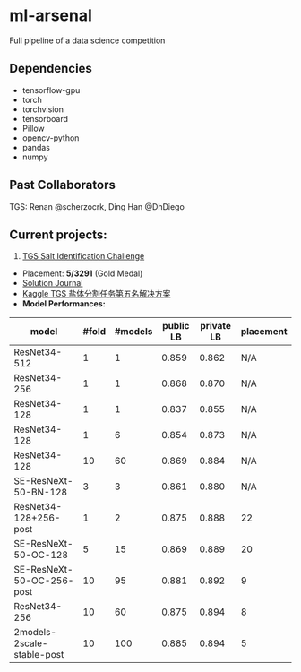 # ml-arsenal
Full pipeline of a data science competition
## Dependencies
- tensorflow-gpu
- torch
- torchvision
- tensorboard
- Pillow
- opencv-python
- pandas
- numpy

## Past Collaborators

TGS: Renan @scherzocrk, Ding Han @DhDiego 

## Current projects:

1. [TGS Salt Identification Challenge](https://www.kaggle.com/c/tgs-salt-identification-challenge/leaderboard)
- Placement: **5/3291** (Gold Medal)
- [Solution Journal](https://www.kaggle.com/c/tgs-salt-identification-challenge/discussion/69051)
- [Kaggle TGS 盐体分割任务第五名解决方案](https://zhuanlan.zhihu.com/p/47412338)
- **Model Performances:**

|model|#fold|#models|public LB|private LB|placement|
|-------------------------|-|-|-----|-----|-------|
|ResNet34-512|1|1|0.859|0.862|N/A|
|ResNet34-256|1|1|0.868|0.870|N/A|
|ResNet34-128|1|1|0.837|0.855|N/A|
|ResNet34-128|1|6|0.854|0.873|N/A|
|ResNet34-128|10|60|0.869|0.884|N/A|
|SE-ResNeXt-50-BN-128|3|3|0.861|0.880|N/A|
|ResNet34-128+256-post|1|2|0.875|0.888|22|
|SE-ResNeXt-50-OC-128|5|15|0.869|0.889|20|
|SE-ResNeXt-50-OC-256-post|10|95|0.881|0.892|9|
|ResNet34-256|10|60|0.875|0.894|8|
|2models-2scale-stable-post|10|100|0.885|0.894|5|

